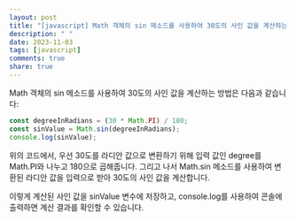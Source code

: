 ```yaml
---
layout: post
title: "[javascript] Math 객체의 sin 메소드를 사용하여 30도의 사인 값을 계산하는 방법은 무엇인가요?"
description: " "
date: 2023-11-03
tags: [javascript]
comments: true
share: true
---
```

Math 객체의 sin 메소드를 사용하여 30도의 사인 값을 계산하는 방법은 다음과 같습니다:

```javascript
const degreeInRadians = (30 * Math.PI) / 180;
const sinValue = Math.sin(degreeInRadians);
console.log(sinValue);
```

위의 코드에서, 우선 30도를 라디안 값으로 변환하기 위해 입력 값인 degree를 Math.PI와 나누고 180으로 곱해줍니다. 그리고 나서 Math.sin 메소드를 사용하여 변환된 라디안 값을 입력으로 받아 30도의 사인 값을 계산합니다.

이렇게 계산된 사인 값을 sinValue 변수에 저장하고, console.log를 사용하여 콘솔에 출력하면 계산 결과를 확인할 수 있습니다.